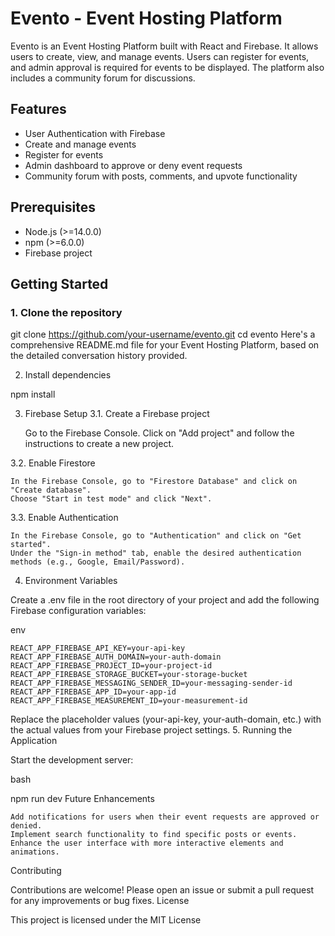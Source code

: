 # Evento - Event Hosting Platform

Evento is an Event Hosting Platform built with React and Firebase. It allows users to create, view, and manage events. Users can register for events, and admin approval is required for events to be displayed. The platform also includes a community forum for discussions.

## Features

- User Authentication with Firebase
- Create and manage events
- Register for events
- Admin dashboard to approve or deny event requests
- Community forum with posts, comments, and upvote functionality

## Prerequisites

- Node.js (>=14.0.0)
- npm (>=6.0.0)
- Firebase project

## Getting Started

### 1. Clone the repository


git clone https://github.com/your-username/evento.git
cd evento
Here's a comprehensive README.md file for your Event Hosting Platform, based on the detailed conversation history provided.


2. Install dependencies


npm install

3. Firebase Setup
3.1. Create a Firebase project

    Go to the Firebase Console.
    Click on "Add project" and follow the instructions to create a new project.

3.2. Enable Firestore

    In the Firebase Console, go to "Firestore Database" and click on "Create database".
    Choose "Start in test mode" and click "Next".

3.3. Enable Authentication

    In the Firebase Console, go to "Authentication" and click on "Get started".
    Under the "Sign-in method" tab, enable the desired authentication methods (e.g., Google, Email/Password).

4. Environment Variables

Create a .env file in the root directory of your project and add the following Firebase configuration variables:

env

    REACT_APP_FIREBASE_API_KEY=your-api-key
    REACT_APP_FIREBASE_AUTH_DOMAIN=your-auth-domain
    REACT_APP_FIREBASE_PROJECT_ID=your-project-id
    REACT_APP_FIREBASE_STORAGE_BUCKET=your-storage-bucket
    REACT_APP_FIREBASE_MESSAGING_SENDER_ID=your-messaging-sender-id
    REACT_APP_FIREBASE_APP_ID=your-app-id
    REACT_APP_FIREBASE_MEASUREMENT_ID=your-measurement-id

Replace the placeholder values (your-api-key, your-auth-domain, etc.) with the actual values from your Firebase project settings.
5. Running the Application

Start the development server:

bash

npm run dev
Future Enhancements

    Add notifications for users when their event requests are approved or denied.
    Implement search functionality to find specific posts or events.
    Enhance the user interface with more interactive elements and animations.

Contributing

Contributions are welcome! Please open an issue or submit a pull request for any improvements or bug fixes.
License

This project is licensed under the MIT License

